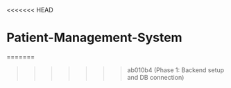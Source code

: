 <<<<<<< HEAD
# Patient-Management-System
=======
 
>>>>>>> ab010b4 (Phase 1: Backend setup and DB connection)
